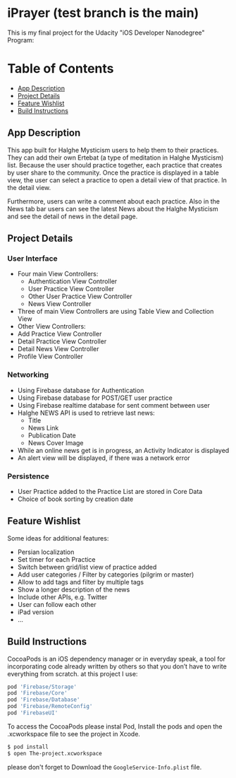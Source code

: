 # iPrayer (test branch is the main)

This is my final project for the Udacity "iOS Developer Nanodegree" Program:

# Table of Contents
* [App Description](#description)<br />
* [Project Details](#projectdetails)<br />
* [Feature Wishlist](#features)<br />
* [Build Instructions](#Instructions)<br />
<a name="description">

## App Description

This app built for Halghe Mysticism users to help them to their practices. They can add their own Ertebat (a type of meditation in Halghe Mysticism) list. Because the user should practice together, each practice that creates by user share to the community. Once the practice is displayed in a table view, the user can select a practice to open a detail view of that practice. In the detail view. 

Furthermore, users can write a comment about each practice. 
Also in the News tab bar users can see the latest News about the Halghe Mysticism and see the detail of news in the detail page.
<a name="projectdetails">

## Project Details

### User Interface

* Four main View Controllers:
  - Authentication View Controller
  - User Practice View Controller
  - Other User Practice View Controller
  - News View Controller
* Three of main View Controllers are using Table View and Collection View
* Other View Controllers:
* Add Practice View Controller
* Detail Practice View Controller
* Detail News View Controller
* Profile View Controller

### Networking

* Using Firebase database for Authentication
* Using Firebase database for POST/GET user practice
* Using Firebase realtime database for sent comment between user 
* Halghe NEWS API is used to retrieve last news:
  - Title 
  - News Link
  - Publication Date
  - News Cover Image
* While an online news get is in progress, an Activity Indicator is displayed
* An alert view will be displayed, if there was a network error


### Persistence

* User Practice added to the Practice List are stored in Core Data
* Choice of book sorting by creation date 

<a name="features">
  
## Feature Wishlist

Some ideas for additional features:

* Persian localization
* Set timer for each Practice
* Switch between grid/list view of practice added
* Add user categories / Filter by categories (pilgrim or master)
* Allow to add tags and filter by multiple tags
* Show a longer description of the news
* Include other APIs, e.g. Twitter
* User can follow each other
* iPad version
* ...
<a name="Instructions">
  
## Build Instructions

CocoaPods is an iOS dependency manager or in everyday speak, a tool for incorporating code already written by others so that you don’t have to write everything from scratch. at this project I use:

```bash
pod 'Firebase/Storage'
pod 'Firebase/Core'
pod 'Firebase/Database'
pod 'Firebase/RemoteConfig'
pod 'FirebaseUI'
```
To access the CocoaPods please instal Pod, Install the pods and open the .xcworkspace file to see the project in Xcode.
```bash
$ pod install
$ open The-project.xcworkspace
```
please don't forget to Download the ```GoogleService-Info.plist``` file.
